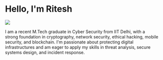 # Hello, I'm Ritesh
<a href="https://linkedin.com/in/iamritz"><img src="https://img.shields.io/badge/-LinkedIn-0072b1?&style=for-the-badge&logo=linkedin&logoColor=white" /></a>

I am a recent M.Tech graduate in Cyber Security from IIT Delhi, with a strong foundation in cryptography, network security, ethical hacking, mobile security, and blockchain. I'm passionate about protecting digital infrastructures and am eager to apply my skills in threat analysis, secure systems design, and incident response.
